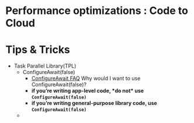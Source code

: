 # Performance optimizations : Code to Cloud

# Tips & Tricks

- Task Parallel Library(TPL)
  - ConfigureAwait(false)
    - [ConfigureAwait FAQ](https://devblogs.microsoft.com/dotnet/configureawait-faq/) Why would I want to use ConfigureAwait(false)?
    - **if you’re writing app-level code, \*do not\* use `ConfigureAwait(false)`**
    -  **if you’re writing general-purpose library code, use `ConfigureAwait(false)`**
  - 